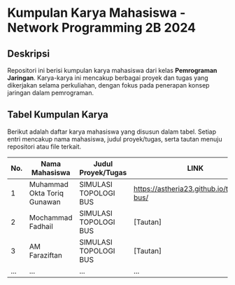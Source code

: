 # Kumpulan Karya Mahasiswa - Network Programming 2B 2024

## Deskripsi
Repositori ini berisi kumpulan karya mahasiswa dari kelas **Pemrograman Jaringan**. Karya-karya ini mencakup berbagai proyek dan tugas yang dikerjakan selama perkuliahan, dengan fokus pada penerapan konsep jaringan dalam pemrograman.

## Tabel Kumpulan Karya
Berikut adalah daftar karya mahasiswa yang disusun dalam tabel. Setiap entri mencakup nama mahasiswa, judul proyek/tugas, serta tautan menuju repositori atau file terkait.

| No. | Nama Mahasiswa              | Judul Proyek/Tugas             |  LINK                                            |
| --- | ------------------          | --------------------           | --------------                                   |
| 1   | Muhammad Okta Toriq Gunawan | SIMULASI TOPOLOGI BUS          | https://astheria23.github.io/topologi-bus/       |
| 2   | Mochammad Fadhail           | SIMULASI TOPOLOGI BUS          | [Tautan]                                         |
| 3   | AM Faraziftan               | SIMULASI TOPOLOGI BUS          | [Tautan]                                         |
| ... | ...                         | ...                            | ...                                              |
